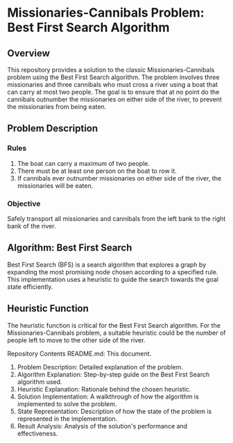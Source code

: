 #  Missionaries-Cannibals Problem: Best First Search Algorithm

## Overview
This repository provides a solution to the classic Missionaries-Cannibals problem using the Best First Search algorithm. The problem involves three missionaries and three cannibals who must cross a river using a boat that can carry at most two people. The goal is to ensure that at no point do the cannibals outnumber the missionaries on either side of the river, to prevent the missionaries from being eaten.

## Problem Description
### Rules
1. The boat can carry a maximum of two people.
2. There must be at least one person on the boat to row it.
3. If cannibals ever outnumber missionaries on either side of the river, the missionaries will be eaten.
   
### Objective
Safely transport all missionaries and cannibals from the left bank to the right bank of the river.

## Algorithm: Best First Search
Best First Search (BFS) is a search algorithm that explores a graph by expanding the most promising node chosen according to a specified rule. This implementation uses a heuristic to guide the search towards the goal state efficiently.

## Heuristic Function
The heuristic function is critical for the Best First Search algorithm. For the Missionaries-Cannibals problem, a suitable heuristic could be the number of people left to move to the other side of the river.

Repository Contents
README.md: This document.
1. Problem Description: Detailed explanation of the problem.
2. Algorithm Explanation: Step-by-step guide on the Best First Search algorithm used.
3. Heuristic Explanation: Rationale behind the chosen heuristic.
4. Solution Implementation: A walkthrough of how the algorithm is implemented to solve the problem.
5. State Representation: Description of how the state of the problem is represented in the implementation.
6. Result Analysis: Analysis of the solution's performance and effectiveness.

```python

